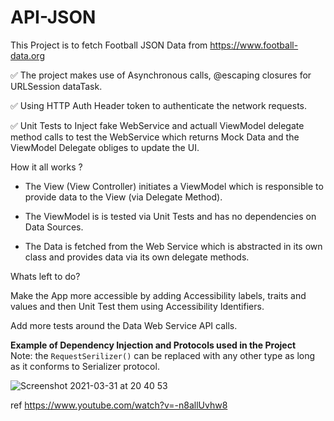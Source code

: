 # API-JSON
This Project is to fetch Football JSON Data from https://www.football-data.org

✅ The project makes use of Asynchronous calls,  @escaping closures for URLSession dataTask. 

✅ Using HTTP Auth Header token to authenticate the network requests.

✅ Unit Tests to Inject fake WebService and actuall ViewModel delegate method calls to test the WebService which returns Mock Data and the ViewModel Delegate obliges to update the UI.


How it all works ?
- The View (View Controller) initiates a ViewModel which is responsible to provide data to the View (via Delegate Method). 

- The ViewModel is is tested via Unit Tests and has no dependencies on Data Sources.

- The Data is fetched from the Web Service which is abstracted in its own class and provides data via its own delegate methods.


Whats left to do?

Make the App more accessible by adding Accessibility labels, traits and values and then Unit Test them using Accessibility Identifiers. 

Add more tests around the Data Web Service API calls.



<b> Example of Dependency Injection and Protocols used in the Project </b>
<br/>
Note:  the `RequestSerilizer()` can be replaced with any other type as long as it conforms to Serializer protocol.   

![Screenshot 2021-03-31 at 20 40 53](https://user-images.githubusercontent.com/503469/113201648-a6a13d80-9261-11eb-8f4e-accb50105b40.png)



ref https://www.youtube.com/watch?v=-n8allUvhw8
